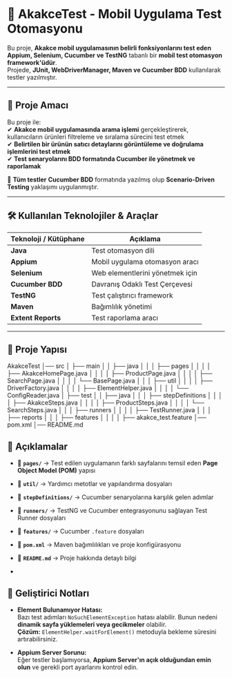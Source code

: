 # 📱 AkakceTest - Mobil Uygulama Test Otomasyonu  
Bu proje, **Akakce mobil uygulamasının belirli fonksiyonlarını test eden** **Appium, Selenium, Cucumber ve TestNG** tabanlı bir **mobil test otomasyon framework'üdür**.  
Projede, **JUnit, WebDriverManager, Maven ve Cucumber BDD** kullanılarak testler yazılmıştır.

---

## 📌 **Proje Amacı**  
Bu proje ile:  
✔ **Akakce mobil uygulamasında arama işlemi** gerçekleştirerek, kullanıcıların ürünleri filtreleme ve sıralama sürecini test etmek  
✔ **Belirtilen bir ürünün satıcı detaylarını görüntüleme ve doğrulama işlemlerini test etmek**  
✔ **Test senaryolarını BDD formatında Cucumber ile yönetmek ve raporlamak**  

📌 **Tüm testler** **Cucumber BDD** formatında yazılmış olup **Scenario-Driven Testing** yaklaşımı uygulanmıştır.

---

## 🛠 **Kullanılan Teknolojiler & Araçlar**  

| Teknoloji / Kütüphane | Açıklama |
|----------------------|-------------|
| **Java**            | Test otomasyon dili |
| **Appium**          | Mobil uygulama otomasyon aracı |
| **Selenium**        | Web elementlerini yönetmek için |
| **Cucumber BDD**    | Davranış Odaklı Test Çerçevesi |
| **TestNG**          | Test çalıştırıcı framework |
| **Maven**           | Bağımlılık yönetimi |
| **Extent Reports**  | Test raporlama aracı |

---

## 📂 **Proje Yapısı**

AkakceTest
│── src
│   ├── main
│   │   ├── java
│   │   │   ├── pages
│   │   │   │   ├── AkakceHomePage.java
│   │   │   │   ├── ProductPage.java
│   │   │   │   ├── SearchPage.java
│   │   │   │   └── BasePage.java
│   │   │   ├── util
│   │   │   │   ├── DriverFactory.java
│   │   │   │   ├── ElementHelper.java
│   │   │   │   └── ConfigReader.java
│   ├── test
│   │   ├── java
│   │   │   ├── stepDefinitions
│   │   │   │   ├── AkakceSteps.java
│   │   │   │   ├── ProductSteps.java
│   │   │   │   └── SearchSteps.java
│   │   │   ├── runners
│   │   │   │   ├── TestRunner.java
│   │   │   ├── reports
│   │   │   ├── features
│   │   │   │   ├── akakce_test.feature
│── pom.xml
│── README.md


## 📌 **Açıklamalar**  
- 📂 **`pages/`** → Test edilen uygulamanın farklı sayfalarını temsil eden **Page Object Model (POM)** yapısı  
- 📂 **`util/`** → Yardımcı metotlar ve yapılandırma dosyaları  
- 📂 **`stepDefinitions/`** → Cucumber senaryolarına karşılık gelen adımlar  
- 📂 **`runners/`** → TestNG ve Cucumber entegrasyonunu sağlayan Test Runner dosyaları  
- 📂 **`features/`** → Cucumber `.feature` dosyaları  
- 📜 **`pom.xml`** → Maven bağımlılıkları ve proje konfigürasyonu  
- 📜 **`README.md`** → Proje hakkında detaylı bilgi  

-

## 📌 **Geliştirici Notları**
- **Element Bulunamıyor Hatası:**  
  Bazı test adımları `NoSuchElementException` hatası alabilir. Bunun nedeni **dinamik sayfa yüklemeleri veya gecikmeler** olabilir.  
  **Çözüm:** `ElementHelper.waitForElement()` metoduyla bekleme süresini artırabilirsiniz.

- **Appium Server Sorunu:**  
  Eğer testler başlamıyorsa, **Appium Server'ın açık olduğundan emin olun** ve gerekli port ayarlarını kontrol edin.

